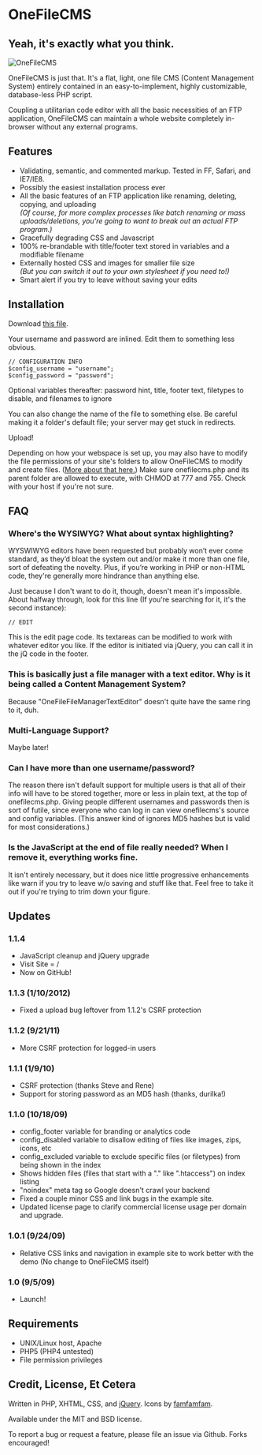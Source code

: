 # OneFileCMS

## Yeah, it's exactly what you think.

![OneFileCMS](http://onefilecms.com/images/screenshots/branded_index.jpg)

OneFileCMS is just that. It's a flat, light, one file CMS (Content Management System) entirely contained in an easy-to-implement, highly customizable, database-less PHP script.

Coupling a utilitarian code editor with all the basic necessities of an FTP application, OneFileCMS can maintain a whole website completely in-browser without any external programs.

## Features
 
- Validating, semantic, and commented markup. Tested in FF, Safari, and IE7/IE8.
- Possibly the easiest installation process ever
- All the basic features of an FTP application like renaming, deleting, copying, and uploading<br />
  _(Of course, for more complex processes like batch renaming or mass uploads/deletions, you're going to want to break out an actual FTP program.)_
- Gracefully degrading CSS and Javascript
- 100% re-brandable with title/footer text stored in variables and a modifiable filename
- Externally hosted CSS and images for smaller file size<br />
  _(But you can switch it out to your own stylesheet if you need to!)_
- Smart alert if you try to leave without saving your edits

## Installation

Download [this file](https://raw.github.com/rocktronica/OneFileCMS/master/onefilecms.php).

Your username and password are inlined. Edit them to something less obvious.

    // CONFIGURATION INFO
    $config_username = "username";
    $config_password = "password";

Optional variables thereafter: password hint, title, footer text, filetypes to disable, and filenames to ignore

You can also change the name of the file to something else. Be careful making it a folder's default file; your server may get stuck in redirects.

Upload!

Depending on how your webspace is set up, you may also have to modify the file permissions of your site's folders to allow OneFileCMS to modify and create files. ([More about that here.](http://catcode.com/teachmod/)) Make sure onefilecms.php and its parent folder are allowed to execute, with CHMOD at 777 and 755. Check with your host if you're not sure.

## FAQ

### Where's the WYSIWYG? What about syntax highlighting?

WYSWIWYG editors have been requested but probably won’t ever come standard, as they’d bloat the system out and/or make it more than one file, sort of defeating the novelty. Plus, if you’re working in PHP or non-HTML code, they're generally more hindrance than anything else.

Just because I don't want to do it, though, doesn't mean it's impossible. About halfway through, look for this line (If you're searching for it, it's the second instance):

    // EDIT

This is the edit page code. Its textareas can be modified to work with whatever editor you like. If the editor is initiated via jQuery, you can call it in the jQ code in the footer.

### This is basically just a file manager with a text editor. Why is it being called a Content Management System?

Because "OneFileFileManagerTextEditor" doesn't quite have the same ring to it, duh.

### Multi-Language Support?

Maybe later!

### Can I have more than one username/password?

The reason there isn't default support for multiple users is that all of their info will have to be stored together, more or less in plain text, at the top of onefilecms.php. Giving people different usernames and passwords then is sort of futile, since everyone who can log in can view onefilecms's source and config variables. (This answer kind of ignores MD5 hashes but is valid for most considerations.)

### Is the JavaScript at the end of file really needed? When I remove it, everything works fine.

It isn't entirely necessary, but it does nice little progressive enhancements like warn if you try to leave w/o saving and stuff like that. Feel free to take it out if you're trying to trim down your figure.

## Updates

### 1.1.4

- JavaScript cleanup and jQuery upgrade
- Visit Site = /
- Now on GitHub!

### 1.1.3 (1/10/2012)

- Fixed a upload bug leftover from 1.1.2's CSRF protection

### 1.1.2 (9/21/11)

- More CSRF protection for logged-in users

### 1.1.1 (1/9/10)

- CSRF protection (thanks Steve and Rene)
- Support for storing password as an MD5 hash (thanks, durilka!)

### 1.1.0 (10/18/09)

- config_footer variable for branding or analytics code
- config_disabled variable to disallow editing of files like images, zips, icons, etc
- config_excluded variable to exclude specific files (or filetypes) from being shown in the index
- Shows hidden files (files that start with a "." like ".htaccess") on index listing
- "noindex" meta tag so Google doesn't crawl your backend
- Fixed a couple minor CSS and link bugs in the example site.
- Updated license page to clarify commercial license usage per domain and upgrade.

### 1.0.1 (9/24/09)

- Relative CSS links and navigation in example site to work better with the demo (No change to OneFileCMS itself)

### 1.0 (9/5/09)

- Launch!

## Requirements

- UNIX/Linux host, Apache
- PHP5 (PHP4 untested)
- File permission privileges

## Credit, License, Et Cetera

Written in PHP, XHTML, CSS, and [jQuery](http://jquery.com/). Icons by [famfamfam](http://www.famfamfam.com/).

Available under the MIT and BSD license.

To report a bug or request a feature, please file an issue via Github. Forks encouraged!